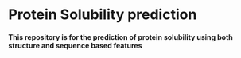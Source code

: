 # Protein Solubility prediction

#### This repository is for the prediction of protein solubility using both structure and sequence based features

